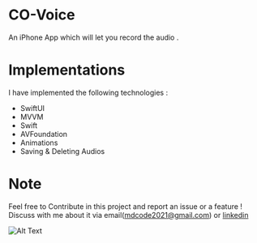 # CO-Voice
An iPhone App which will let you record the audio .

# Implementations 
I have implemented the following technologies :

- SwiftUI
- MVVM 
- Swift
- AVFoundation 
- Animations
- Saving & Deleting Audios


# Note
Feel free to Contribute in this project and report an issue or a feature ! Discuss with me about it via email(mdcode2021@gmail.com) or [linkedin](https://www.linkedin.com/in/my-pro-file/) 

![Alt Text](https://github.com/myawesomehub/CO-Voice/blob/main/AppView.gif)
